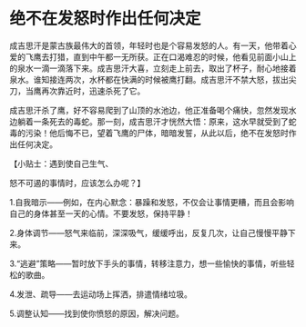 # 绝不在发怒时作出任何决定

成吉思汗是蒙古族最伟大的首领，年轻时也是个容易发怒的人。有一天，他带着心爱的飞鹰去打猎，直到中午都一无所获。正在口渴难忍的时候，他看见前面小山上的泉水一滴一滴落下来。成吉思汗大喜，立刻走上前去，取出了杯子，耐心地接着泉水。谁知接连两次，水杯都在快满的时候被鹰打翻。成吉思汗不禁大怒，拔出尖刀，当鹰再次靠近时，迅速杀死了它。

成吉思汗杀了鹰，好不容易爬到了山顶的水池边，他正准备喝个痛快，忽然发现水边躺着一条死去的毒蛇。那一刻，成吉思汗才恍然大悟：原来，这水早就受到了蛇毒的污染！他后悔不已，望着飞鹰的尸体，暗暗发誓，从此以后，绝不在发怒时作出任何决定。

【小贴士：遇到使自己生气、

怒不可遏的事情时，应该怎么办呢？】

1.自我暗示——例如，在内心默念：暴躁和发怒，不仅会让事情更糟，而且会影响自己的身体甚至一天的心情。不要发怒，保持平静！

2.身体调节——怒气来临前，深深吸气，缓缓呼出，反复几次，让自己慢慢平静下来。

3.“逃避”策略——暂时放下手头的事情，转移注意力，想一些愉快的事情，听些轻松的歌曲。

4.发泄、疏导——去运动场上挥洒，排遣情绪垃圾。

5.调整认知——找到使你愤怒的原因，解决问题。